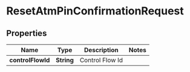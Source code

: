 # ResetAtmPinConfirmationRequest

## Properties
Name | Type | Description | Notes
------------ | ------------- | ------------- | -------------
**controlFlowId** | **String** | Control Flow Id | 
